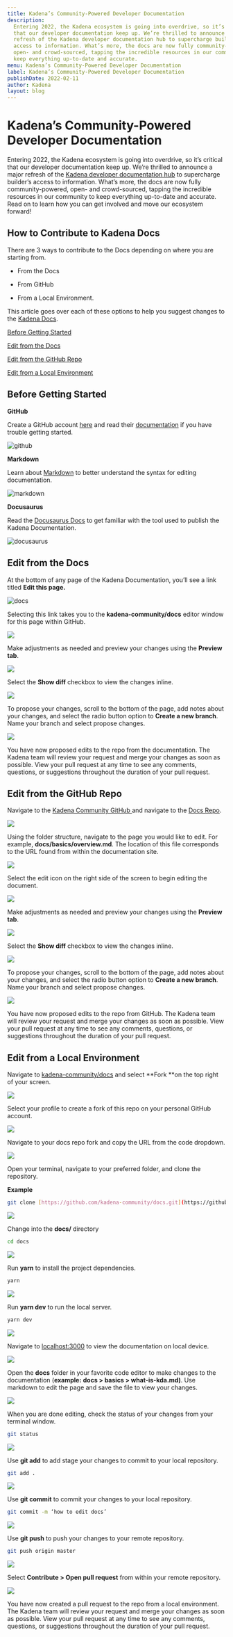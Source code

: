 ```yaml
---
title: Kadena’s Community-Powered Developer Documentation
description:
  Entering 2022, the Kadena ecosystem is going into overdrive, so it’s critical
  that our developer documentation keep up. We’re thrilled to announce a major
  refresh of the Kadena developer documentation hub to supercharge builder’s
  access to information. What’s more, the docs are now fully community-powered,
  open- and crowd-sourced, tapping the incredible resources in our community to
  keep everything up-to-date and accurate.
menu: Kadena’s Community-Powered Developer Documentation
label: Kadena’s Community-Powered Developer Documentation
publishDate: 2022-02-11
author: Kadena
layout: blog
---
```


# Kadena’s Community-Powered Developer Documentation

Entering 2022, the Kadena ecosystem is going into overdrive, so it’s critical
that our developer documentation keep up. We’re thrilled to announce a major
refresh of the
[Kadena developer documentation hub](https://github.com/kadena-community/docs)
to supercharge builder’s access to information. What’s more, the docs are now
fully community-powered, open- and crowd-sourced, tapping the incredible
resources in our community to keep everything up-to-date and accurate. Read on
to learn how you can get involved and move our ecosystem forward!

## How to Contribute to Kadena Docs

There are 3 ways to contribute to the Docs depending on where you are starting
from.

- From the Docs

- From GitHub

- From a Local Environment.

This article goes over each of these options to help you suggest changes to the
[Kadena Docs](https://github.com/kadena-community/docs).

[Before Getting Started](https://docs.google.com/document/d/1andvGy0BxYrqQjeZET30KqwMqSBG_8gmBsjWDVyxjn8/edit#heading=h.9qjdof9i0xq9)

[Edit from the Docs](https://docs.google.com/document/d/1andvGy0BxYrqQjeZET30KqwMqSBG_8gmBsjWDVyxjn8/edit#heading=h.9nl7mqx6nhjl)

[Edit from the GitHub Repo](https://docs.google.com/document/d/1andvGy0BxYrqQjeZET30KqwMqSBG_8gmBsjWDVyxjn8/edit#heading=h.l93xyqx1imds)

[Edit from a Local Environment](https://docs.google.com/document/d/1andvGy0BxYrqQjeZET30KqwMqSBG_8gmBsjWDVyxjn8/edit#heading=h.xdsdyzi2emdx)

## Before Getting Started

**GitHub**

Create a GitHub account [here](https://github.com/) and read their
[documentation](https://docs.github.com/en) if you have trouble getting started.

![github](/assets/blog/0_1jIdomKlb7cazjVV.png)

**Markdown**

Learn about [Markdown](https://www.markdownguide.org/) to better understand the
syntax for editing documentation.

![markdown](/assets/blog/0_A_yJuSXcflxpB7pW.png)

**Docusaurus**

Read the [Docusaurus Docs](https://docusaurus.io/) to get familiar with the tool
used to publish the Kadena Documentation.

![docusaurus](/assets/blog/0_Zl3NPdcS6aeCR4is.png)

## Edit from the Docs

At the bottom of any page of the Kadena Documentation, you’ll see a link titled
**Edit this page.**

![docs](/assets/blog/0_gej4bpb2K0tpxEF4.jpg)

Selecting this link takes you to the **kadena-community/docs** editor window for
this page within GitHub.

![](/assets/blog/0_CZ7OYDLGUSJMpjwY.jpg)

Make adjustments as needed and preview your changes using the **Preview tab**.

![](/assets/blog/0_Y6psnDKfDOheCjb7.jpg)

Select the **Show diff** checkbox to view the changes inline.

![](/assets/blog/0_0XB_2sMaFNpaibic.jpg)

To propose your changes, scroll to the bottom of the page, add notes about your
changes, and select the radio button option to **Create a new branch**. Name
your branch and select propose changes.

![](/assets/blog/0_u6lrlNI8vz8Bek1l.jpg)

You have now proposed edits to the repo from the documentation. The Kadena team
will review your request and merge your changes as soon as possible. View your
pull request at any time to see any comments, questions, or suggestions
throughout the duration of your pull request.

## Edit from the GitHub Repo

Navigate to the
[Kadena Community GitHub ](https://github.com/kadena-community)and navigate to
the [Docs Repo](https://github.com/kadena-community/docs).

![](/assets/blog/0_68OyUj0xsFoCckkT.jpg)

Using the folder structure, navigate to the page you would like to edit. For
example, **docs/basics/overview.md**. The location of this file corresponds to
the URL found from within the documentation site.

![](/assets/blog/0_Um9gLhf1nE_eRzPq.jpg)

Select the edit icon on the right side of the screen to begin editing the
document.

![](/assets/blog/0_8LYZZcq4jvv3M5lx.jpg)

Make adjustments as needed and preview your changes using the **Preview tab**.

![](/assets/blog/0_NAnJHTVMWwHFENFu.jpg)

Select the **Show diff** checkbox to view the changes inline.

![](/assets/blog/0_uKs9EN96vnQMUzHd.jpg)

To propose your changes, scroll to the bottom of the page, add notes about your
changes, and select the radio button option to **Create a new branch**. Name
your branch and select propose changes.

![](/assets/blog/0_Q12wVSkNrh4PKBwk.jpg)

You have now proposed edits to the repo from GitHub. The Kadena team will review
your request and merge your changes as soon as possible. View your pull request
at any time to see any comments, questions, or suggestions throughout the
duration of your pull request.

## Edit from a Local Environment

Navigate to [kadena-community/docs](https://github.com/kadena-community/docs)
and select **Fork **on the top right of your screen.

![](/assets/blog/0_T9qjajtzCpL-s4mq.jpg)

Select your profile to create a fork of this repo on your personal GitHub
account.

![](/assets/blog/0_5jIBjb-GP-xzUBok.jpg)

Navigate to your docs repo fork and copy the URL from the code dropdown.

![](/assets/blog/0_5eTZ61MIzif5onH0.jpg)

Open your terminal, navigate to your preferred folder, and clone the repository.

**Example**

```bash
git clone [https://github.com/kadena-community/docs.git](https://github.com/kadena-community/docs.git)
```

![](/assets/blog/0_xsOalAd9Hw4z-HqD.jpg)

Change into the **docs/** directory

```bash
cd docs
```

![](/assets/blog/0_g2Y-1jMi4ZtXJlMA.jpg)

Run **yarn** to install the project dependencies.

```bash
yarn
```

![](/assets/blog/0_2Cb21g7FFlNUiETs.jpg)

Run **yarn dev** to run the local server.

```bash
yarn dev
```

![](/assets/blog/0_-yTnZko08cH7wFxu.jpg)

Navigate to [localhost:3000](http://localhost:3000/) to view the documentation
on local device.

![](/assets/blog/0_pt2ah0QuX3YfKZ6t.jpg)

Open the **docs** folder in your favorite code editor to make changes to the
documentation (**example:** **docs > basics > what-is-kda.md)**. Use markdown to
edit the page and save the file to view your changes.

![](/assets/blog/0_JeDGFExXl5SD-hdy.jpg)

When you are done editing, check the status of your changes from your terminal
window.

```bash
git status
```

![](/assets/blog/0_vNJ-GvS_5cRsk6ln.jpg)

Use **git add** to add stage your changes to commit to your local repository.

```bash
git add .
```

![](/assets/blog/0_o2W7vO5FsD4Zsoha.jpg)

Use **git commit** to commit your changes to your local repository.

```bash
git commit -m ‘how to edit docs’
```

![](/assets/blog/0_AmCGwwmhCHTiAOxd.jpg)

Use **git push** to push your changes to your remote repository.

```bash
git push origin master
```

![](/assets/blog/0_jby14WVtWtYV7CjK.jpg)

Select **Contribute > Open pull request** from within your remote repository.

![](/assets/blog/0_AOnsUHTb_cO24FQi.jpg)

You have now created a pull request to the repo from a local environment. The
Kadena team will review your request and merge your changes as soon as possible.
View your pull request at any time to see any comments, questions, or
suggestions throughout the duration of your pull request.
